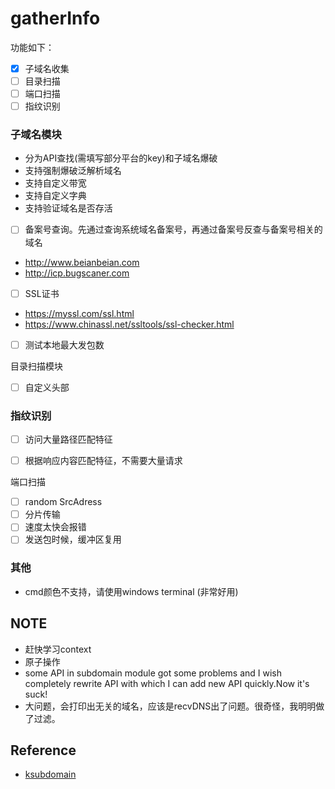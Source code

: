 # gatherInfo

功能如下：
- [x] 子域名收集
- [ ] 目录扫描
- [ ] 端口扫描
- [ ] 指纹识别

### 子域名模块

- 分为API查找(需填写部分平台的key)和子域名爆破
- 支持强制爆破泛解析域名
- 支持自定义带宽
- 支持自定义字典
- 支持验证域名是否存活

- [ ] 备案号查询。先通过查询系统域名备案号，再通过备案号反查与备案号相关的域名 
- http://www.beianbeian.com
- http://icp.bugscaner.com

- [ ] SSL证书
- https://myssl.com/ssl.html
- https://www.chinassl.net/ssltools/ssl-checker.html

- [ ] 测试本地最大发包数

目录扫描模块

- [ ] 自定义头部


### 指纹识别

- [ ] 访问大量路径匹配特征
- [ ] 根据响应内容匹配特征，不需要大量请求


端口扫描

- [ ] random SrcAdress
- [ ] 分片传输
- [ ] 速度太快会报错
- [ ] 发送包时候，缓冲区复用

### 其他
- cmd颜色不支持，请使用windows terminal (非常好用)



## NOTE
- 赶快学习context
- 原子操作
- some API in subdomain module got some problems and I wish completely rewrite API with which I can add new API quickly.Now it's suck!
- 大问题，会打印出无关的域名，应该是recvDNS出了问题。很奇怪，我明明做了过滤。

## Reference
- [ksubdomain](https://github.com/knownsec/ksubdomain)

